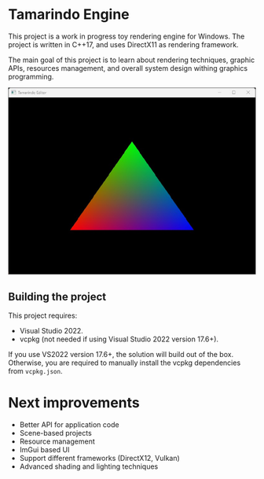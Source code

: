 # Tamarindo Engine

This project is a work in progress toy rendering engine for Windows. The project is written in C++17, and uses DirectX11 as rendering framework.

The main goal of this project is to learn about rendering techniques, graphic APIs, resources management, and overall system design withing graphics programming.

 ![Demo](./demo.jpg)

## Building the project

This project requires:

- Visual Studio 2022.
- vcpkg (not needed if using Visual Studio 2022 version 17.6+).

If you use VS2022 version 17.6+, the solution will build out of the box. Otherwise, you are required to manually install the vcpkg dependencies from `vcpkg.json`.

# Next improvements

* Better API for application code
* Scene-based projects
* Resource management
* ImGui based UI
* Support different frameworks (DirectX12, Vulkan)
* Advanced shading and lighting techniques
